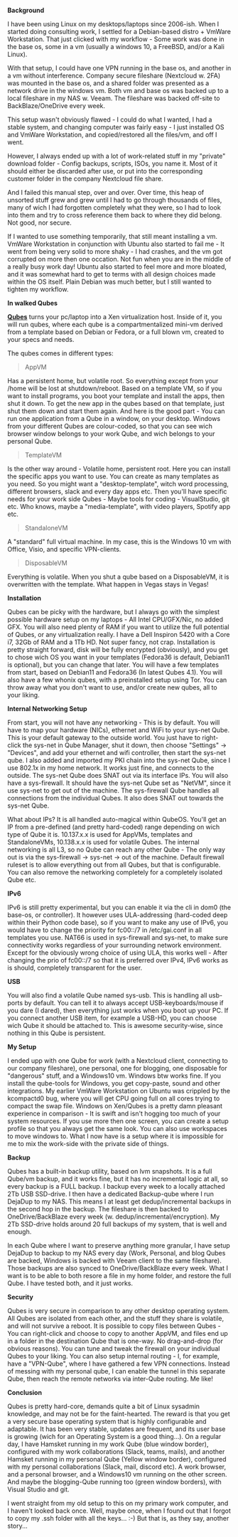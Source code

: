 **Background**

I have been using Linux on my desktops/laptops since 2006-ish. When I started doing consulting work, I settled for a Debian-based distro + VmWare Workstation. That just clicked with my workflow - Some work was done in the base os, some in a vm (usually a windows 10, a FreeBSD, and/or a Kali Linux).

With that setup, I could have one VPN running in the base os, and another in a vm without interference. Company secure fileshare (Nextcloud w. 2FA) was mounted in the base os, and a shared folder was presented as a network drive in the windows vm. Both vm and base os was backed up to a local fileshare in my NAS w. Veeam. The fileshare was backed off-site to BackBlaze/OneDrive every week.

This setup wasn't obviously flawed - I could do what I wanted, I had a stable system, and changing computer was fairly easy - I just installed OS and VmWare Workstation, and copied/restored all the files/vm, and off I went.

However, I always ended up with a lot of work-related stuff in my "private" download folder - Config backups, scripts, ISOs, you name it. Most of it should  either be discarded after use, or put into the corresponding customer folder in the company Nextcloud file share.

And I failed this manual step, over and over. Over time, this heap of unsorted stuff grew and grew until I had to go through thousands of files, many of wich I had forgotten completely what they were, so I had to look into them and try to cross reference them back to where they did belong. Not good, nor secure.

If I wanted to use something temporarily, that still meant installing a vm. VmWare Workstation in conjunction with Ubuntu also started to fail me - It went from being very solid to more shaky - I had crashes, and the vm got corrupted on more then one occation. Not fun when you are in the middle of a really busy work day! Ubuntu also started to feel more and more bloated, and it was somewhat hard to get to terms with all design choices made within the OS itself. Plain Debian was much better, but I still wanted to tighten my workflow.

**In walked Qubes**

**[Qubes](https://qubes-os.org)** turns your pc/laptop into a Xen virtualization host. Inside of it, you will run qubes, where each qube is a compartmentalized mini-vm derived from a template based on Debian or Fedora, or a full blown vm, created to your specs and needs.

The qubes comes in different types:

> AppVM

Has a persistent home, but volatile root. So everything except from your /home will be lost at shutdown/reboot. Based on a template VM, so if you want to install programs, you boot your template and install the apps, then shut it down. To get the new app in the qubes based on that template, just shut them down and start them again. And here is the good part - You can run one application from a Qube in a window, on your desktop. Windows from your different Qubes are colour-coded, so that you can see wich browser window belongs to your work Qube, and wich belongs to your personal Qube.

> TemplateVM

Is the other way around - Volatile home, persistent root. Here you can install the specific apps you want to use. You can create as many templates as you need. So you might want a "desktop-template", witch word processing, different browsers, slack and every day apps etc. Then you'll have specific needs for your work side Qubes - Maybe tools for coding - VisualStudio, git etc. Who knows, maybe a "media-template", with video players, Spotify app etc.

> StandaloneVM

A "standard" full virtual machine. In my case, this is the Windows 10 vm with Office, Visio, and specific VPN-clients.

> DisposableVM

Everything is volatile. When you shut a qube based on a DisposableVM, it is overwritten with the template. What happen in Vegas stays in Vegas!

**Installation**

Qubes can be picky with the hardware, but I always go with the simplest possible hardware setup on my laptops - All Intel CPU/GFX/Nic, no added GFX. You will also need plenty of RAM if you want to utilize the full potential of Qubes, or any virtualization really. I have a Dell Inspiron 5420 with a Core i7, 32Gb of RAM and a 1Tb HD. Not super fancy, not crap. Installation is pretty straight forward, disk will be fully encrypted (obviously), and you get to chose wich OS you want in your templates (Fedora36 is default, Debian11 is optional), but you can change that later. You will have a few templates from start, based on Debian11 and Fedora36 (In latest Qubes 4.1). You will also have a few whonix qubes, with a preinstalled setup using Tor. You can throw away what you don't want to use, and/or create new qubes, all to your liking.

**Internal Networking Setup**

From start, you will not have any networking - This is by default. You will have to map your hardware (NICs), ethernet and WiFi to your sys-net Qube. This is your default gateway to the outside world. You just have to right-click the sys-net in Qube Manager, shut it down, then choose "Settings" -> "Devices", and add your ethernet and wifi controller, then start the sys-net qube. I also added and imported my PKI chain into the sys-net Qube, since I use 802.1x in my home network. It works just fine, and connects to the outside. The sys-net Qube does SNAT out via its interface IPs.
You will also have a sys-firewall. It should have the sys-net Qube set as "NetVM", since it use sys-net to get out of the machine. The sys-firewall Qube handles all connections from the individual Qubes. It also does SNAT out towards the sys-net Qube. 

What about IPs? It is all handled auto-magical within QubeOS. You'll get an IP from a pre-defined (and pretty hard-coded) range depending on wich type of Qube it is. 10.137.x.x is used for AppVMs, templates and StandaloneVMs, 10.138.x.x is used for volatile Qubes. The internal networking is all L3, so no Qube can reach any other Qube - The only way out is via the sys-firewall -> sys-net -> out of the machine. Default firewall ruleset is to allow everything out from all Qubes, but that is configurable. You can also remove the networking completely for a completely isolated Qube etc. 

**IPv6**

IPv6 is still pretty experimental, but you can enable it via the cli in dom0 (the base-os, or controller). It however uses ULA-addressing (hard-coded deep within their Python code base), so if you want to make any use of IPv6, you would have to change the priority for fc00::/7 in /etc/gai.conf in all templates you use. NAT66 is used in sys-firewall and sys-net, to make sure connectivity works regardless of your surrounding network environment. Except for the obviously wrong choice of using ULA, this works well - After changing the prio of fc00::/7 so that it is preferred over IPv4, IPv6 works as is should, completely transparent for the user.

**USB**

You will also find a volatile Qube named sys-usb. This is handling all usb-ports by default. You can tell it to always accept USB-keyboards/mouse if you dare (I dared), then everything just works when you boot up your PC. If you connect another USB item, for example a USB-HD, you can choose wich Qube it should be attached to. This is awesome security-wise, since nothing in this Qube is persistent.

**My Setup**

I ended upp with one Qube for work (with a Nextcloud client, connecting to our company fileshare), one personal, one for blogging, one disposable for "dangerous" stuff, and a Windows10 vm. Windows btw works fine. If you install the qube-tools for Windows, you get copy-paste, sound and other integrations. My earlier VmWare Workstation on Ubuntu was crippled by the kcompactd0 bug, where you will get CPU going full on all cores trying to compact the swap file. Windows on Xen/Qubes is a pretty damn pleasant experience in comparison - It is swift and isn't hogging too much of your system resources. If you use more then one screen, you can create a setup profile so that you always get the same look. You can also use workspaces to move windows to.
What I now have is a setup where it is impossible for me to mix the work-side with the private side of things.

**Backup**

Qubes has a built-in backup utility, based on lvm snapshots. It is a full Qube/vm backup, and it works fine, but it has no incremental logic at all, so every backup is a FULL backup. I backup every week to a locally attached 2Tb USB SSD-drive. I then have a dedicated Backup-qube where I run DejaDup to my NAS. This means I at least get dedup/incremental backups in the second hop in the backup. The fileshare is then backed to OneDrive/BackBlaze every week (w. dedup/incremental/encryption). My 2Tb SSD-drive holds around 20 full backups of my system, that is well and enough.

In each Qube where I want to preserve anything more granular, I have setup DejaDup to backup to my NAS every day (Work, Personal, and blog Qubes are backed, Windows is backed with Veeam client to the same fileshare). Those backups are also synced to OneDrive/BackBlaze every week. What I want is to be able to both resore a file in my home folder, and restore the full Qube. I have tested both, and it just works.

**Security**

Qubes is very secure in comparison to any other desktop operating system. All Qubes are isolated from each other, and the stuff they share is volatile, and will not survive a reboot. It is possible to copy files between Qubes - You can right-click and choose to copy to another AppVM, and files end up in a folder in the destination Qube that is one-way. No drag-and-drop (for obvious reasons). You can tune and tweak the firewall on your individual Qubes to your liking. You can also setup internal routing - I, for example, have a "VPN-Qube", where I have gathered a few VPN connections. Instead of messing with my personal qube, I can enable the tunnel in this separate Qube, then reach the remote networks via inter-Qube routing. Me like!

**Conclusion**

Qubes is pretty hard-core, demands quite a bit of Linux sysadmin knowledge, and may not be for the faint-hearted. The reward is that you get a very secure base operating system that is highly configurable and adaptable. It has been very stable, updates are frequent, and its user base is growing (wich for an Operating System is a good thing...). On a regular day, I have Hamsket running in my work Qube (blue window border), configured with my work collaborations (Slack, teams, mails), and another Hamsket running in my personal Qube (Yellow window border), configured with my personal collaborations (Slack, mail, discord etc). A work browser, and a personal browser, and a Windows10 vm running on the other screen. And maybe the blogging-Qube running too (green window borders), with Visual Studio and git.

I went straight from my old setup to this on my primary work computer, and I haven't looked back once.
Well, maybe once, when I found out that I forgot to copy my .ssh folder with all the keys... :-)
But that is, as they say, another story...

